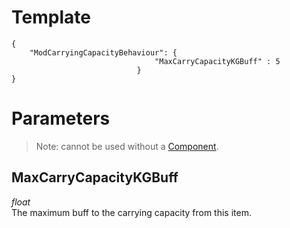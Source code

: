 # Template
```
{
    "ModCarryingCapacityBehaviour": {
                                "MaxCarryCapacityKGBuff" : 5
                            }
}
```

# Parameters
> Note: cannot be used without a [Component](Basic-Information-about-Components.md).

## MaxCarryCapacityKGBuff
*float*<br/>
The maximum buff to the carrying capacity from this item.
